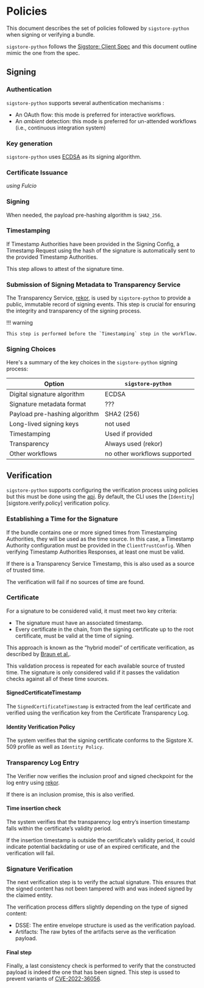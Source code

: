 # Policies

This document describes the set of policies followed by `sigstore-python` 
when signing or verifying a bundle.

`sigstore-python` follows the [Sigstore: Client Spec] and this document 
outline mimic the one from the spec.

## Signing

### Authentication

`sigstore-python` supports several authentication mechanisms :

- An OAuth flow: this mode is preferred for interactive workflows.
- An _ambient_ detection: this mode is preferred for un-attended workflows 
  (i.e., continuous integration system)

### Key generation

`sigstore-python` uses [ECDSA] as its signing algorithm.

### Certificate Issuance

_using Fulcio_

### Signing

When needed, the payload pre-hashing algorithm is `SHA2_256`.

### Timestamping

If Timestamp Authorities have been provided in the Signing Config, a 
Timestamp Request using the hash of the signature is automatically sent to the 
provided Timestamp Authorities.

This step allows to attest of the signature time.

### Submission of Signing Metadata to Transparency Service

The Transparency Service, [rekor], is used by `sigstore-python` to provide a
public, immutable record of signing events. This step is crucial for ensuring
the integrity and transparency of the signing process.

!!! warning

    This step is performed before the `Timestamping` step in the workflow.

### Signing Choices

Here's a summary of the key choices in the `sigstore-python` signing process:

| Option                        | `sigstore-python`            |
|-------------------------------|------------------------------|
| Digital signature algorithm   | ECDSA                        |
| Signature metadata format     | ???                          |
| Payload pre-hashing algorithm | SHA2 (256)                   |
| Long-lived signing keys       | not used                     |
| Timestamping                  | Used if provided             |
| Transparency                  | Always used (rekor)          |
| Other workflows               | no other workflows supported |

## Verification

`sigstore-python` supports configuring the verification process using policies
but this must be done using the [api](./api/index.md). By default, the CLI uses
the [`Identity`][sigstore.verify.policy] verification policy.

### Establishing a Time for the Signature

If the bundle contains one or more signed times from Timestamping Authorities,
they will be used as the time source. In this case, a Timestamp Authority 
configuration must be provided in the `ClientTrustConfig`. When verifying 
Timestamp Authorities Responses, at least one must be valid.

If there is a Transparency Service Timestamp, this is also used as a source 
of trusted time.

The verification will fail if no sources of time are found.

### Certificate

For a signature to be considered valid, it must meet two key criteria:

- The signature must have an associated timestamp.
- Every certificate in the chain, from the signing certificate up to the root
  certificate, must be valid at the time of signing.

This approach is known as the “hybrid model” of certificate verification, as
described by [Braun et al.].

This validation process is repeated for each available source of trusted time.
The signature is only considered valid if it passes the validation checks
against all of these time sources.

#### SignedCertificateTimestamp

The `SignedCertificateTimestamp` is extracted from the leaf certificate and 
verified using the verification key from the Certificate Transparency Log.

#### Identity Verification Policy

The system verifies that the signing certificate conforms to the Sigstore X. 509
profile as well as `Identity Policy`.

### Transparency Log Entry

The Verifier now verifies the inclusion proof and signed checkpoint for the 
log entry using [rekor].

If there is an inclusion promise, this is also verified.

#### Time insertion check

The system verifies that the transparency log entry’s insertion timestamp falls
within the certificate’s validity period.

If the insertion timestamp is outside the certificate’s validity period, it
could indicate potential backdating or use of an expired certificate, and the
verification will fail.


### Signature Verification

The next verification step is to verify the actual signature. This ensures
that the signed content has not been tampered with and was indeed signed by the
claimed entity.

The verification process differs slightly depending on the type of signed
content:

- DSSE: The entire envelope structure is used as the verification payload. 
- Artifacts: The raw bytes of the artifacts serve as the verification payload.

#### Final step

Finally, a last consistency check is performed to verify that the constructed 
payload is indeed the one that has been signed. This step is ussed to prevent
variants of [CVE-2022-36056]. 

[Sigstore: Client Spec]: https://docs.google.com/document/d/1kbhK2qyPPk8SLavHzYSDM8-Ueul9_oxIMVFuWMWKz0E/edit?usp=sharing
[ECDSA]: https://en.wikipedia.org/wiki/Elliptic_Curve_Digital_Signature_Algorithm
[rekor]: https://github.com/sigstore/rekor
[Braun et al.]: https://research.tue.nl/en/publications/how-to-avoid-the-breakdown-of-public-key-infrastructures-forward-
[CVE-2022-36056]: https://github.com/sigstore/cosign/security/advisories/GHSA-8gw7-4j42-w388